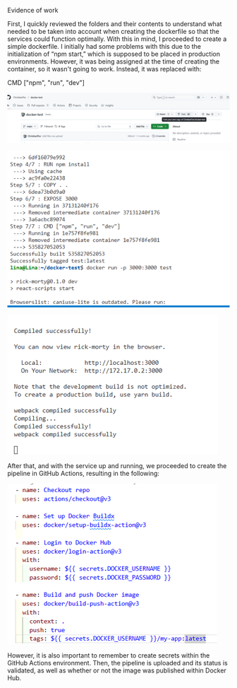 
Evidence of work

First, I quickly reviewed the folders and their contents to understand what needed to be taken into account when creating the dockerfile so that the services could function optimally. With this in mind, I proceeded to create a simple dockerfile. I initially had some problems with this due to the initialization of “npm start,” which is supposed to be placed in production environments. However, it was being assigned at the time of creating the container, so it wasn't going to work. Instead, it was replaced with:

CMD ["npm", "run", "dev"]


![alt text](image.png)

![alt text](image-1.png)

![alt text](image-2.png)

After that, and with the service up and running, we proceeded to create the pipeline in GitHub Actions, resulting in the following:

![alt text](image-3.png)

However, it is also important to remember to create secrets within the GitHub Actions environment. Then, the pipeline is uploaded and its status is validated, as well as whether or not the image was published within Docker Hub. 